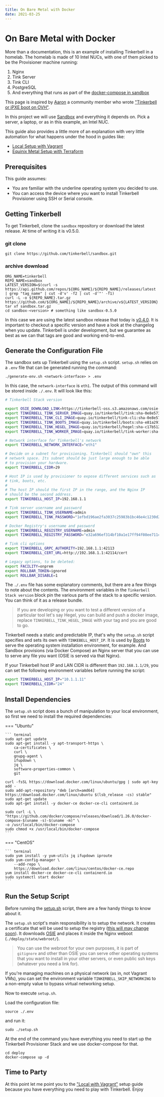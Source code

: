 ```yaml
---
title: On Bare Metal with Docker
date: 2021-03-25
---
```


# On Bare Metal with Docker

More than a documentation, this is an example of installing Tinkerbell in a homelab. The homelab is made of 10 Intel NUCs, with one of them picked to be the Provisioner machine running:

1. Nginx
2. Tink Server
3. Tink CLI
4. PostgreSQL
5. And everything that runs as part of the [docker-compose in sandbox](https://github.com/tinkerbell/sandbox/blob/main/deploy/compose/docker-compose.yml)

This page is inspired by [Aaron](https://geekgonecrazy.com/) a community member who wrote ["Tinkerbell or iPXE boot on OVH"](https://geekgonecrazy.com/2020/09/07/tinkerbell-or-ipxe-boot-on-ovh/).

In this project we will use [Sandbox](https://github.com/tinkerbell/sandbox) and everything it depends on. Pick a server, a laptop, or as in this example, an Intel NUC.

This guide also provides a little more of an explanation with very little automation for what happens under the hood in guides like:

- [Local Setup with Vagrant](/setup/local-vagrant)
- [Equinix Metal Setup with Terraform](/setup/equinix-metal-terraform)

## Prerequisites

This guide assumes:

- You are familiar with the underline operating system you decided to use.
- You can access the device where you want to install Tinkerbell Provisioner using SSH or Serial console.

## Getting Tinkerbell

To get Tinkerbell, clone the `sandbox` repository or download the latest
release. At time of writing it is v0.5.0.

### git clone

```
git clone https://github.com/tinkerbell/sandbox.git
```

### archive download

```
ORG_NAME=tinkerbell
REPO_NAME=sandbox
LATEST_VERSION=$(curl -s https://api.github.com/repos/${ORG_NAME}/${REPO_NAME}/releases/latest | grep "tag_name" | cut -d'v' -f2 | cut -d'"' -f1)
curl -L -o ${REPO_NAME}.tar.gz https://github.com/${ORG_NAME}/${REPO_NAME}/archive/v${LATEST_VERSION}.tar.gz
tar xf sandbox.tar.gz
cd sandbox-<version> # something like sandbox-0.5.0
```

In this case we are using the latest sandbox release that today is [v0.4.0](https://github.com/tinkerbell/sandbox/release/v0.4.0). It is important to checkout a specific version and have a look at the changelog when you update. Tinkerbell is under development, but we guarantee as best as we can that tags are good and working end-to-end.

## Generate the Configuration File

The sandbox sets up Tinkerbell using the `setup.sh` script. `setup.sh` relies on a `.env` file that can be generated running the command:

```
./generate-env.sh <network-interface> > .env
```

In this case, the `network-interface` is `eth1`. The output of this command will be stored inside `./.env`. It will look like this:

```sh
# Tinkerbell Stack version

export OSIE_DOWNLOAD_LINK=https://tinkerbell-oss.s3.amazonaws.com/osie-uploads/osie-v0-n=366,c=1aec189,b=master.tar.gz
export TINKERBELL_TINK_SERVER_IMAGE=quay.io/tinkerbell/tink:sha-0e8e5733
export TINKERBELL_TINK_CLI_IMAGE=quay.io/tinkerbell/tink-cli:sha-0e8e5733
export TINKERBELL_TINK_BOOTS_IMAGE=quay.io/tinkerbell/boots:sha-e81a291c
export TINKERBELL_TINK_HEGEL_IMAGE=quay.io/tinkerbell/hegel:sha-c17b512f
export TINKERBELL_TINK_WORKER_IMAGE=quay.io/tinkerbell/tink-worker:sha-0e8e5733

# Network interface for Tinkerbell's network
export TINKERBELL_NETWORK_INTERFACE="eth1"

# Decide on a subnet for provisioning. Tinkerbell should "own" this
# network space. Its subnet should be just large enough to be able
# to provision your hardware.
export TINKERBELL_CIDR=29

# Host IP is used by provisioner to expose different services such as
# tink, boots, etc.
#
# The host IP should the first IP in the range, and the Nginx IP
# should be the second address.
export TINKERBELL_HOST_IP=192.168.1.1

# Tink server username and password
export TINKERBELL_TINK_USERNAME=admin
export TINKERBELL_TINK_PASSWORD="1efbd196ae2fa3037c25983b1bc46e4c1230d270d21ed522e83a820192677360"

# Docker Registry's username and password
export TINKERBELL_REGISTRY_USERNAME=admin
export TINKERBELL_REGISTRY_PASSWORD="e32a696ef314bf10a1e17ff94f08ee711cb9a108667f9739e9c0cee0fadb0e76"

# Tink cli options
export TINKERBELL_GRPC_AUTHORITY=192.168.1.1:42113
export TINKERBELL_CERT_URL=http://192.168.1.1:42114/cert

# Legacy options, to be deleted:
export FACILITY=onprem
export ROLLBAR_TOKEN=ignored
export ROLLBAR_DISABLE=1
```

The `./.env` file has some explanatory comments, but there are a few things to note about the contents. The environment variables in the `Tinkerbell Stack version` block pin the various parts of the stack to a specific version. You can think of it as a release bundle.

> If you are developing or you want to test a different version of a particular tool let's say Hegel, you can build and push a docker image, replace `TINKERBELL_TINK_HEGEL_IMAGE` with your tag and you are good to go.

Tinkerbell needs a static and predictable IP, that's why the `setup.sh` script specifies and sets its own with `TINKEBELL_HOST_IP`. It is used by [Boots](https://github.com/tinkerbell/boots) to serve the operating system installation environment, for example. And Sandbox provisions (via Docker Compose) an Nginx server that you can use to serve any file you want (OSIE is served via that Nginx).

If your Tinkerbell host IP and LAN CIDR is different than `192.168.1.1/29`, you
can set the following environment variables before running the script:

```sh
export TINKERBELL_HOST_IP="10.1.1.11"
export TINKERBELL_CIDR="24"
```

## Install Dependencies

The `setup.sh` script does a bunch of manipulation to your local environment, so first we
need to install the required dependencies:

=== "Ubuntu"

    ``` terminal
    sudo apt-get update
    sudo apt-get install -y apt-transport-https \
        ca-certificates \
        curl \
        gnupg-agent \
        ifupdown \
        jq \
        software-properties-common \
        git

    curl -fsSL https://download.docker.com/linux/ubuntu/gpg | sudo apt-key add -
    sudo add-apt-repository "deb [arch=amd64] https://download.docker.com/linux/ubuntu $(lsb_release -cs) stable"
    sudo apt-get update
    sudo apt-get install -y docker-ce docker-ce-cli containerd.io

    sudo curl -L \
    "https://github.com/docker/compose/releases/download/1.26.0/docker-compose-$(uname -s)-$(uname -m)" \
    -o /usr/local/bin/docker-compose
    sudo chmod +x /usr/local/bin/docker-compose
    ```

=== "CentOS"

    ``` terminal
    sudo yum install -y yum-utils jq ifupdown iproute
    sudo yum-config-manager \
        --add-repo \
        https://download.docker.com/linux/centos/docker-ce.repo
    yum install docker-ce docker-ce-cli containerd.io
    sudo systemctl start docker
    ```

## Run the Setup Script

Before running the [setup.sh](https://github.com/tinkerbell/sandbox/blob/main/setup.sh) script, there are a few handy things to know about it.

The `setup.sh` script's main responsibility is to setup the network. It creates a certificate that will be used to setup the registry ([this will may change soon](https://github.com/tinkerbell/sandbox/issues/45)). It downloads [OSIE](https://github.com/tinkerbell/osie) and places it inside the Nginx weboot (`./deploy/state/webroot/`).

> You can use the webroot for your own purposes, it is part of `gitignore` and other than OSIE you can serve other operating systems that you want to install in your other servers, or even public ssh keys (whatever you need a link for).

If you're managing machines on a physical network (as in, not Vagrant VMs), you
can set the environment variable `TINKERBELL_SKIP_NETWORKING` to a non-empty
value to bypass virtual networking setup.

Now to execute `setup.sh`.

Load the configuration file:

```
source ./.env
```

and run it:

```
sudo ./setup.sh
```

At the end of the command you have everything you need to start up the Tinkerbell
Provisioner Stack and we use docker-compose for that.

```
cd deploy
docker-compose up -d
```

## Time to Party

At this point let me point you to the ["Local with Vagrant"](/setup/local-vagrant#starting-tinkerbell) setup guide because you have everything you need to play with Tinkerbell. Enjoy
